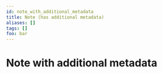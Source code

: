 ```yaml
---
id: note_with_additional_metadata
title: Note (has additional metadata)
aliases: []
tags: []
foo: bar
---
```


# Note with additional metadata
